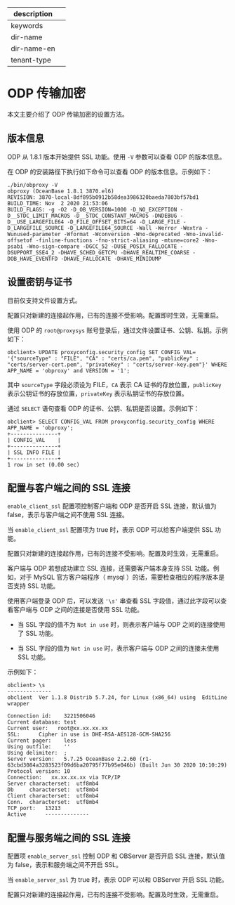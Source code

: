|description||
|---|---|
|keywords||
|dir-name||
|dir-name-en||
|tenant-type||

# ODP 传输加密

本文主要介绍了 ODP 传输加密的设置方法。

## 版本信息

ODP 从 1.8.1 版本开始提供 SSL 功能。使用 `-V` 参数可以查看 ODP 的版本信息。

在 ODP 的安装路径下执行如下命令可以查看 ODP 的版本信息。示例如下：

```shell
./bin/obproxy -V
obproxy (OceanBase 1.8.1 3870.el6)
REVISION: 3870-local-8df895b0912b58dea3986320baeda7803bf57bd1
BUILD_TIME: Nov  2 2020 21:53:06
BUILD_FLAGS: -g -O2 -D_OB_VERSION=1000 -D_NO_EXCEPTION -D__STDC_LIMIT_MACROS -D__STDC_CONSTANT_MACROS -DNDEBUG -D__USE_LARGEFILE64 -D_FILE_OFFSET_BITS=64 -D_LARGE_FILE -D_LARGEFILE_SOURCE -D_LARGEFILE64_SOURCE -Wall -Werror -Wextra -Wunused-parameter -Wformat -Wconversion -Wno-deprecated -Wno-invalid-offsetof -finline-functions -fno-strict-aliasing -mtune=core2 -Wno-psabi -Wno-sign-compare -DGCC_52 -DUSE_POSIX_FALLOCATE -DSUPPORT_SSE4_2 -DHAVE_SCHED_GETCPU -DHAVE_REALTIME_COARSE -DOB_HAVE_EVENTFD -DHAVE_FALLOCATE -DHAVE_MINIDUMP
```

## 设置密钥与证书

目前仅支持文件设置方式。

配置只对新建的连接起作用，已有的连接不受影响。配置即时生效，无需重启。

使用 ODP 的 `root@proxysys` 账号登录后，通过文件设置证书、公钥、私钥。示例如下：

```shell
obclient> UPDATE proxyconfig.security_config SET CONFIG_VAL= '{"sourceType" : "FILE", "CA" : "certs/ca.pem", "publicKey" : "certs/server-cert.pem", "privateKey" : "certs/server-key.pem"}' WHERE APP_NAME = 'obproxy' and VERSION = '1';
```

其中 `sourceType` 字段必须设为 FILE，`CA` 表示 CA 证书的存放位置，`publicKey` 表示公钥证书的存放位置，`privateKey` 表示私钥证书的存放位置。

通过 `SELECT` 语句查看 ODP 的证书、公钥、私钥是否设置。示例如下：

```shell
obclient> SELECT CONFIG_VAL FROM proxyconfig.security_config WHERE APP_NAME = 'obproxy';
+---------------+
| CONFIG_VAL    |
+---------------+
| SSL INFO FILE |
+---------------+
1 row in set (0.00 sec)
```

## 配置与客户端之间的 SSL 连接

`enable_client_ssl` 配置项控制客户端和 ODP 是否开启 SSL 连接，默认值为 false，表示与客户端之间不使用 SSL 连接。

当 `enable_client_ssl` 配置项为 true 时，表示 ODP 可以给客户端提供 SSL 功能。

配置只对新建的连接起作用，已有的连接不受影响。配置及时生效，无需重启。

客户端与 ODP 若想成功建立 SSL 连接，还需要客户端本身支持 SSL 功能。例如，对于 MySQL 官方客户端程序（ mysql ）的话，需要检查相应的程序版本是否支持 SSL 功能。

使用客户端登录 ODP 后，可以发送 `'\s'` 串查看 SSL 字段值，通过此字段可以查看客户端与 ODP 之间的连接是否使用 SSL 功能。

* 当 SSL 字段的值不为 `Not in use` 时，则表示客户端与 ODP 之间的连接使用了 SSL 功能。

* 当 SSL 字段的值为 `Not in use` 时，表示客户端与 ODP 之间的连接未使用 SSL 功能。

示例如下：

```shell
obclient> \s
--------------
obclient  Ver 1.1.8 Distrib 5.7.24, for Linux (x86_64) using  EditLine wrapper

Connection id:    3221506046
Current database: test
Current user:   root@xx.xx.xx.xx
SSL:      Cipher in use is DHE-RSA-AES128-GCM-SHA256
Current pager:    less
Using outfile:    ''
Using delimiter:  ;
Server version:   5.7.25 OceanBase 2.2.60 (r1-63cbd3084a3283523f09d6ba20795f77b95e046b) (Built Jun 30 2020 10:10:29)
Protocol version: 10
Connection:   xx.xx.xx.xx via TCP/IP
Server characterset:  utf8mb4
Db     characterset:  utf8mb4
Client characterset:  utf8mb4
Conn.  characterset:  utf8mb4
TCP port:   13213
Active      --------------
```

## 配置与服务端之间的 SSL 连接

配置项 `enable_server_ssl` 控制 ODP 和 OBServer 是否开启 SSL 连接，默认值为 false，表示和服务端之间不开启 SSL。

当 `enable_server_ssl` 为 true 时，表示 ODP 可以和 OBServer 开启 SSL 功能。

配置只对新建的连接起作用，已有的连接不受影响。配置及时生效，无需重启。
